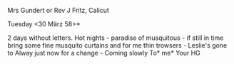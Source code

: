 Mrs Gundert or Rev J Fritz, Calicut

 Tuesday <30 März 58>*

2 days without letters. Hot nights - paradise of musquitous - if still in time bring some fine musquito curtains and for me thin trowsers - Leslie's gone to Alway just now for a change - Coming slowly To* me*
 Your HG

